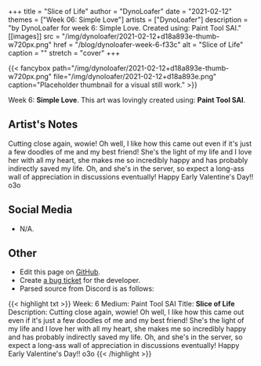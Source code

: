 +++
title =       "Slice of Life"
author =      "DynoLoafer"
date =        "2021-02-12"
themes =      ["Week 06: Simple Love"]
artists =     ["DynoLoafer"]
description = "by DynoLoafer for week 6: Simple Love. Created using: Paint Tool SAI."
[[images]]
      src = "/img/dynoloafer/2021-02-12+d18a893e-thumb-w720px.png"
      href = "/blog/dynoloafer-week-6-f33c"
      alt = "Slice of Life"
      caption = ""
      stretch = "cover"
+++

{{< fancybox path="/img/dynoloafer/2021-02-12+d18a893e-thumb-w720px.png" file="/img/dynoloafer/2021-02-12+d18a893e.png" caption="Placeholder thumbnail for a visual still work." >}}


Week 6: **Simple Love**. This art was lovingly created using: **Paint Tool SAI**.

## Artist's Notes

Cutting close again, wowie! Oh well, I like how this came out even if it's just a few doodles of me and my best friend! She's the light of my life and I love her with all my heart, she makes me so incredibly happy and has probably indirectly saved my life. Oh, and she's in the server, so expect a long-ass wall of appreciation in discussions eventually! Happy Early Valentine's Day!! o3o

## Social Media

- N/A.

## Other

- Edit this page on [GitHub](https://github.com/teaminkling/web-refresh/edit/main/content/blog/dynoloafer-week-6-f33c.md).
- Create [a bug ticket](https://github.com/teaminkling/web-refresh/issues/new?assignees=&labels=bug&template=problem-report.md&title=) for the developer.
- Parsed source from Discord is as follows:

{{< highlight txt >}}
Week: 6
Medium: Paint Tool SAI
Title: __Slice of Life__
Description: Cutting close again, wowie! Oh well, I like how this came out even if it's just a few doodles of me and my best friend! She's the light of my life and I love her with all my heart, she makes me so incredibly happy and has probably indirectly saved my life. Oh, and she's in the server, so expect a long-ass wall of appreciation in discussions eventually! Happy Early Valentine's Day!! o3o
{{< /highlight >}}